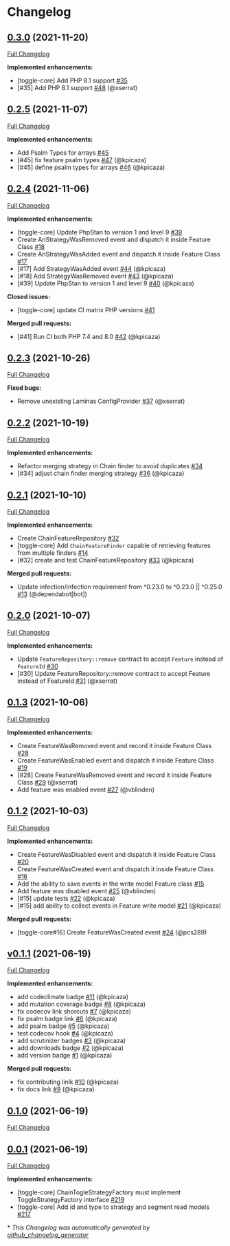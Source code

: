 # Changelog

## [0.3.0](https://github.com/pheature-flags/toggle-core/tree/0.3.0) (2021-11-20)

[Full Changelog](https://github.com/pheature-flags/toggle-core/compare/0.2.5...0.3.0)

**Implemented enhancements:**

- \[toggle-core\] Add PHP 8.1 support [\#35](https://github.com/pheature-flags/toggle-core/issues/35)
- \[\#35\] Add PHP 8.1 support [\#48](https://github.com/pheature-flags/toggle-core/pull/48) (@xserrat)

## [0.2.5](https://github.com/pheature-flags/toggle-core/tree/0.2.5) (2021-11-07)

[Full Changelog](https://github.com/pheature-flags/toggle-core/compare/0.2.4...0.2.5)

**Implemented enhancements:**

- Add Psalm Types for arrays [\#45](https://github.com/pheature-flags/toggle-core/issues/45)
- \[\#45\] fix feature psalm types [\#47](https://github.com/pheature-flags/toggle-core/pull/47) (@kpicaza)
- \[\#45\] define psalm types for arrays [\#46](https://github.com/pheature-flags/toggle-core/pull/46) (@kpicaza)

## [0.2.4](https://github.com/pheature-flags/toggle-core/tree/0.2.4) (2021-11-06)

[Full Changelog](https://github.com/pheature-flags/toggle-core/compare/0.2.3...0.2.4)

**Implemented enhancements:**

- \[toggle-core\] Update PhpStan to version 1 and level 9 [\#39](https://github.com/pheature-flags/toggle-core/issues/39)
- Create AnStrategyWasRemoved event and dispatch it inside Feature Class [\#18](https://github.com/pheature-flags/toggle-core/issues/18)
- Create AnStrategyWasAdded event and dispatch it inside Feature Class [\#17](https://github.com/pheature-flags/toggle-core/issues/17)
- \[\#17\] Add StrategyWasAdded event [\#44](https://github.com/pheature-flags/toggle-core/pull/44) (@kpicaza)
- \[\#18\] Add StrategyWasRemoved event [\#43](https://github.com/pheature-flags/toggle-core/pull/43) (@kpicaza)
- \[\#39\] Update PhpStan to version 1 and level 9 [\#40](https://github.com/pheature-flags/toggle-core/pull/40) (@kpicaza)

**Closed issues:**

- \[toggle-core\] update CI matrix PHP versions [\#41](https://github.com/pheature-flags/toggle-core/issues/41)

**Merged pull requests:**

- \[\#41\] Run CI both PHP 7.4 and 8.0 [\#42](https://github.com/pheature-flags/toggle-core/pull/42) (@kpicaza)

## [0.2.3](https://github.com/pheature-flags/toggle-core/tree/0.2.3) (2021-10-26)

[Full Changelog](https://github.com/pheature-flags/toggle-core/compare/0.2.2...0.2.3)

**Fixed bugs:**

- Remove unexisting Laminas ConfigProvider [\#37](https://github.com/pheature-flags/toggle-core/pull/37) (@xserrat)

## [0.2.2](https://github.com/pheature-flags/toggle-core/tree/0.2.2) (2021-10-19)

[Full Changelog](https://github.com/pheature-flags/toggle-core/compare/0.2.1...0.2.2)

**Implemented enhancements:**

- Refactor merging strategy in Chain finder to avoid duplicates [\#34](https://github.com/pheature-flags/toggle-core/issues/34)
- \[\#34\] adjust chain finder merging strategy [\#36](https://github.com/pheature-flags/toggle-core/pull/36) (@kpicaza)

## [0.2.1](https://github.com/pheature-flags/toggle-core/tree/0.2.1) (2021-10-10)

[Full Changelog](https://github.com/pheature-flags/toggle-core/compare/0.2.0...0.2.1)

**Implemented enhancements:**

- Create ChainFeatureRepository [\#32](https://github.com/pheature-flags/toggle-core/issues/32)
- \[toggle-core\] Add `ChainFeatureFinder` capable of retrieving features from multiple finders [\#14](https://github.com/pheature-flags/toggle-core/issues/14)
- \[\#32\] create and test ChainFeatureRepository [\#33](https://github.com/pheature-flags/toggle-core/pull/33) (@kpicaza)

**Merged pull requests:**

- Update infection/infection requirement from ^0.23.0 to ^0.23.0 || ^0.25.0 [\#13](https://github.com/pheature-flags/toggle-core/pull/13) (@dependabot[bot])

## [0.2.0](https://github.com/pheature-flags/toggle-core/tree/0.2.0) (2021-10-07)

[Full Changelog](https://github.com/pheature-flags/toggle-core/compare/0.1.3...0.2.0)

**Implemented enhancements:**

- Update `FeatureRepository::remove` contract to accept `Feature` instead of `FeatureId` [\#30](https://github.com/pheature-flags/toggle-core/issues/30)
- \[\#30\] Update FeatureRepository::remove contract to accept Feature instead of FeatureId [\#31](https://github.com/pheature-flags/toggle-core/pull/31) (@xserrat)

## [0.1.3](https://github.com/pheature-flags/toggle-core/tree/0.1.3) (2021-10-06)

[Full Changelog](https://github.com/pheature-flags/toggle-core/compare/0.1.2...0.1.3)

**Implemented enhancements:**

- Create FeatureWasRemoved event and record it inside Feature Class [\#28](https://github.com/pheature-flags/toggle-core/issues/28)
- Create FeatureWasEnabled event and dispatch it inside Feature Class [\#19](https://github.com/pheature-flags/toggle-core/issues/19)
- \[\#28\] Create FeatureWasRemoved event and record it inside Feature Class [\#29](https://github.com/pheature-flags/toggle-core/pull/29) (@xserrat)
- Add feature was enabled event [\#27](https://github.com/pheature-flags/toggle-core/pull/27) (@vblinden)

## [0.1.2](https://github.com/pheature-flags/toggle-core/tree/0.1.2) (2021-10-03)

[Full Changelog](https://github.com/pheature-flags/toggle-core/compare/0.1.0...0.1.2)

**Implemented enhancements:**

- Create FeatureWasDisabled event and dispatch it inside Feature Class [\#20](https://github.com/pheature-flags/toggle-core/issues/20)
- Create FeatureWasCreated event and dispatch it inside Feature Class [\#16](https://github.com/pheature-flags/toggle-core/issues/16)
- Add the ability to save events in the write model Feature class [\#15](https://github.com/pheature-flags/toggle-core/issues/15)
- Add feature was disabled event [\#25](https://github.com/pheature-flags/toggle-core/pull/25) (@vblinden)
- \[\#15\] update tests [\#22](https://github.com/pheature-flags/toggle-core/pull/22) (@kpicaza)
- \[\#15\] add ability to collect events in Feature write model [\#21](https://github.com/pheature-flags/toggle-core/pull/21) (@kpicaza)

**Merged pull requests:**

- \[toggle-core\#16\] Create FeatureWasCreated event [\#24](https://github.com/pheature-flags/toggle-core/pull/24) (@pcs289)

## [v0.1.1](https://github.com/pheature-flags/toggle-core/tree/v0.1.1) (2021-06-19)

[Full Changelog](https://github.com/pheature-flags/toggle-core/compare/3049d4ad29a92be94491ca5af81b6121aaf395ab...v0.1.1)

**Implemented enhancements:**

- add codeclimate badge [\#11](https://github.com/pheature-flags/toggle-core/pull/11) (@kpicaza)
- add mutation coverage badge [\#8](https://github.com/pheature-flags/toggle-core/pull/8) (@kpicaza)
- fix codecov link shorcuts [\#7](https://github.com/pheature-flags/toggle-core/pull/7) (@kpicaza)
- fix psalm badge link [\#6](https://github.com/pheature-flags/toggle-core/pull/6) (@kpicaza)
- add psalm badge [\#5](https://github.com/pheature-flags/toggle-core/pull/5) (@kpicaza)
- test codecov hook [\#4](https://github.com/pheature-flags/toggle-core/pull/4) (@kpicaza)
- add scrutinizer badges [\#3](https://github.com/pheature-flags/toggle-core/pull/3) (@kpicaza)
- add downloads badge [\#2](https://github.com/pheature-flags/toggle-core/pull/2) (@kpicaza)
- add version badge [\#1](https://github.com/pheature-flags/toggle-core/pull/1) (@kpicaza)

**Merged pull requests:**

- fix contributing linlk [\#10](https://github.com/pheature-flags/toggle-core/pull/10) (@kpicaza)
- fix docs link [\#9](https://github.com/pheature-flags/toggle-core/pull/9) (@kpicaza)

## [0.1.0](https://github.com/pheature-flags/toggle-core/tree/0.1.0) (2021-06-19)

[Full Changelog](https://github.com/pheature-flags/toggle-core/compare/v0.1.1...0.1.0)

## [0.0.1](https://github.com/pheature-flags/pheature-flags/tree/0.0.1) (2021-06-19)

[Full Changelog](https://github.com/pheature-flags/pheature-flags/compare/4efde1b91949256bf8d3b3baf7546150ddcc0e90...0.0.1)

**Implemented enhancements:**

- \[toggle-core\] ChainTogleStrategyFactory must implement ToggleStrategyFactory interface [\#219](https://github.com/pheature-flags/pheature-flags/issues/219)
- \[toggle-core\] Add id and type to strategy and segment read models [\#217](https://github.com/pheature-flags/pheature-flags/issues/217)


\* *This Changelog was automatically generated by [github_changelog_generator](https://github.com/github-changelog-generator/github-changelog-generator)*

